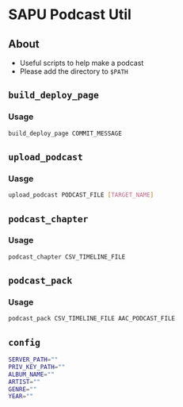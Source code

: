 # SAPU Podcast Util
## About
- Useful scripts to help make a podcast
- Please add the directory to `$PATH`

## `build_deploy_page`
### Usage
```bash
build_deploy_page COMMIT_MESSAGE
```

## `upload_podcast`
### Uasge
```bash
upload_podcast PODCAST_FILE [TARGET_NAME]
```

## `podcast_chapter`
### Usage
```bash
podcast_chapter CSV_TIMELINE_FILE
```

## `podcast_pack`
### Usage
```bash
podcast_pack CSV_TIMELINE_FILE AAC_PODCAST_FILE
```

## `config`
```bash
SERVER_PATH=""
PRIV_KEY_PATH=""
ALBUM_NAME=""
ARTIST=""
GENRE=""
YEAR=""
```
